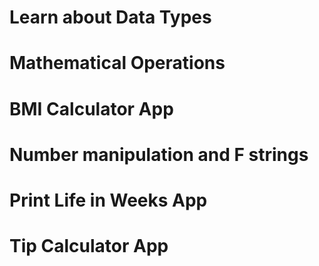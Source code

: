# Learn about Data Types
# Mathematical Operations
# BMI Calculator App
# Number manipulation and F strings
# Print Life in Weeks App
# Tip Calculator App